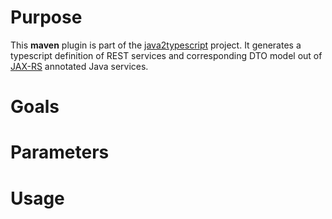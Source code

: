 # Purpose

This **maven** plugin is part of the [java2typescript](..) project.
It generates a typescript definition of REST services and corresponding DTO model out of [JAX-RS](https://jax-rs-spec.java.net/) annotated Java services.

# Goals

# Parameters

# Usage

